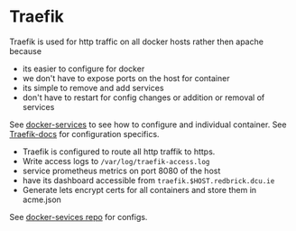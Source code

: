 # Traefik

Traefik is used for http traffic on all docker hosts rather then apache because

- its easier to configure for docker
- we don't have to expose ports on the host for container
- its simple to remove and add services
- don't have to restart for config changes or addition or removal of services

See [docker-services](/procedures/docker-service) to see how to configure and
individual container. See [Traefik-docs](https://docs.traefik.io) for
configuration specifics.

- Traefik is configured to route all http traffik to https.
- Write access logs to `/var/log/traefik-access.log`
- service prometheus metrics on port 8080 of the host
- have its dashboard accessible from `traefik.$HOST.redbrick.dcu.ie`
- Generate lets encrypt certs for all containers and store them in acme.json

See
[docker-sevices repo](https://github.com/redbrickCmt/docker-compose-services)
for configs.
